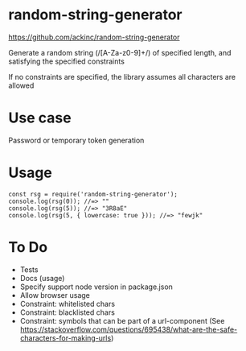 # random-string-generator

https://github.com/ackinc/random-string-generator

Generate a random string (/[A-Za-z0-9]+/) of specified length, and satisfying the specified constraints

If no constraints are specified, the library assumes all characters are allowed

# Use case

Password or temporary token generation

# Usage

```
const rsg = require('random-string-generator');
console.log(rsg(0)); //=> ""
console.log(rsg(5)); //=> "3R8aE"
console.log(rsg(5, { lowercase: true })); //=> "fewjk"
```

# To Do

- Tests
- Docs (usage)
- Specify support node version in package.json
- Allow browser usage
- Constraint: whitelisted chars
- Constraint: blacklisted chars
- Constraint: symbols that can be part of a url-component (See https://stackoverflow.com/questions/695438/what-are-the-safe-characters-for-making-urls)
